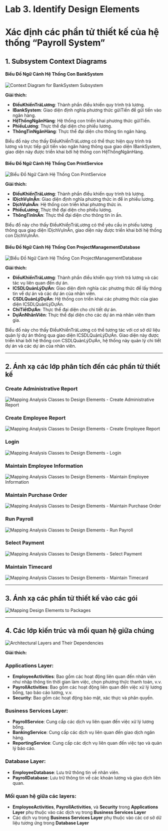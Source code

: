 # Lab 3. Identify Design Elements

# Xác định các phần tử thiết kế của hệ thống “Payroll System”

## 1. Subsystem Context Diagrams

#### Biểu Đồ Ngữ Cảnh Hệ Thống Con BankSystem

![Context Diagram for BankSystem Subsystem](https://www.planttext.com/api/plantuml/png/UhzxlqDnIM9HIMbk3bTcNabgKLfYSgg2frDYNdPmPN59Qgv2DPS22AG_tBqsCoJpuUx6F8tYXxidGfXM2YdvfKavgJeAOB732pAzC_8VxbeCb0WkAShCIzVagkNYIiv9B2vMy7Yukpqa0wWiBzql_V2YF8_32_BI5J9p2t9ISrFpIeffOsj0HkR3NVjBVOvjEBOGQ1tKN4op8E9vwOSNL5efk2IMf28fnBG0ONv8nk4jUUaXcNb8Ve9QKd9u5P8eN2iXSuzC03cir1leyDtDUI55G7cOwtLrxP13YGivn6ngT7MnXp4Nzf3F1wf73Hqy2h5uayiXDIy5b6u00000__y30000)

**Giải thích:**

- **ĐiềuKhiểnTrảLương**: Thành phần điều khiển quy trình trả lương.
- **IBankSystem**: Giao diện định nghĩa phương thức gửiTiền để gửi tiền vào ngân hàng.
- **HệThốngNgânHàng**: Hệ thống con triển khai phương thức gửiTiền.
- **PhiếuLương**: Thực thể đại diện cho phiếu lương.
- **ThôngTinNgânHàng**: Thực thể đại diện cho thông tin ngân hàng.

Biểu đồ này cho thấy ĐiềuKhiểnTrảLương có thể thực hiện quy trình trả lương và trực tiếp gửi tiền vào ngân hàng thông qua giao diện IBankSystem, giao diện này được triển khai bởi hệ thống con HệThốngNgânHàng.

#### Biểu Đồ Ngữ Cảnh Hệ Thống Con PrintService

![Biểu Đồ Ngữ Cảnh Hệ Thống Con PrintService](https://www.planttext.com/api/plantuml/png/UhzxlqDnIM9HIMbk3bTcNabgKLfYSgg2fyl3tTt96M4FTo_rp7kuQqcUGZMN0WXavcaKP6G-tBM_rEVOXcCByzAj509G-9fSjLnSoJc9nSKA66PavXRafEQcvfKKKyS2L0cO2SKFTqyCoNoukp7FIY4blpGf9nKYdfT-U46bbO9BOaagmeYGZCDRyj93ClDGNL5oU5MUx-65bPv0Cu9BYZBpqX5cEptSjJWF904CBf11HoQ0B2lr1ZfcTtDUI15G6kOYNLqxJ9zoOVhTfaPN5oEuk32KvGDLeVePkneqJt4vfEQbWE8N0000__y30000)

**Giải thích:**

- **ĐiềuKhiểnTrảLương**: Thành phần điều khiển quy trình trả lương.
- **IDịchVụInẤn**: Giao diện định nghĩa phương thức in để in phiếu lương.
- **DịchVụInẤn**: Hệ thống con triển khai phương thức in.
- **PhiếuLương**: Thực thể đại diện cho phiếu lương.
- **ThôngTinInẤn**: Thực thể đại diện cho thông tin in ấn.

Biểu đồ này cho thấy ĐiềuKhiểnTrảLương có thể yêu cầu in phiếu lương thông qua giao diện IDịchVụInẤn, giao diện này được triển khai bởi hệ thống con DịchVụInẤn.

#### Biểu Đồ Ngữ Cảnh Hệ Thống Con ProjectManagementDatabase

![Biểu Đồ Ngữ Cảnh Hệ Thống Con ProjectManagementDatabase](https://www.planttext.com/api/plantuml/png/UhzxlqDnIM9HIMbk3bTcNabgKLfYSgg2ftEmYqzWwSDTY_Dy3kzrURXxu-76F8LgBWKGo7cuQscbSqPcIER3NVjBe98QkOSNGvbM2i4bHPbvwPf8og5IVXc75-M5PHvU1LQFu26qr79n9USa5XShO7L1Pcv1JcfkQbv9yQ1m8fe5CDinxO68bm2DmIgHbtvuGQNJmrthIuvCUBXhUQcLWajYIIgId3V8bf2CmxkIeL9mDs2u6iaHc8x7wJwWUKScP3xStLZgdG6aclD2Ye0XwtDimx65UUaAkhfssCER2tiisDJewcADG2wiolD1gj724hTA31zpEQJcfO3IBm000F__0m00)

**Giải thích:**

- **ĐiềuKhiểnTrảLương**: Thành phần điều khiển quy trình trả lương và các tác vụ liên quan đến dự án.
- **ICSDLQuảnLýDựÁn**: Giao diện định nghĩa các phương thức để lấy thông tin về dự án và các dự án của nhân viên.
- **CSDLQuảnLýDựÁn**: Hệ thống con triển khai các phương thức của giao diện ICSDLQuảnLýDựÁn.
- **ChiTiếtDựÁn**: Thực thể đại diện cho chi tiết dự án.
- **DựÁnNhânViên**: Thực thể đại diện cho các dự án mà nhân viên tham gia.

Biểu đồ này cho thấy ĐiềuKhiểnTrảLương có thể tương tác với cơ sở dữ liệu quản lý dự án thông qua giao diện ICSDLQuảnLýDựÁn. Giao diện này được triển khai bởi hệ thống con CSDLQuảnLýDựÁn, hệ thống này quản lý chi tiết dự án và các dự án của nhân viên.

---

## 2. Ánh xạ các lớp phân tích đến các phần tử thiết kế

### Create Administrative Report

![Mapping Analysis Classes to Design Elements - Create Administrative Report](https://www.planttext.com/api/plantuml/png/UhzxlqDnIM9HIMbk3bToJc9niOAIqyDTY_FI5GutvcKeH3pSjL31kIWriIHLmJ4bDpClixYaAB4aionL8IYr8B-eH4aXiLZ1Dx6W83ClFIGnAIVLKA6QIm48QXHy7kwUNQ0Ga75uKPv2oE6roHaAoA06AFDmrtAWrCFTQnL2CZ8VxjfVek0D915A80RfuWPuvA2Q5G8IAuloStAGNPzV17K1M0pY3xVyebm5T9lXceChYqjIaUH1SX1zxgbvgGWZKJH352XW0J0vb_paqjpKF6GrDLorN0wfUIcW-000003__mC0)

### Create Employee Report

![Mapping Analysis Classes to Design Elements - Create Employee Report](https://www.planttext.com/api/plantuml/png/V94zJWCn48NxFSKeFGqdY2204215i0Njn0oxGVwJFIbMR8gS8rMWeCe5TeiKUnAVW2jWM287hSWhNCpdDs_6_cntOy_eUA5a9YHw3wEpqBph0hgLBk4nD1iuTuHCSA6iD1KHt9CrZaU07kxGshakSfn9EeNN3A9gk0tjsiAqxDuqvDrMb72eEfBGV4GKsYtavJmqEuQRUAOhVQEJ_tM4_PhJl0CbrgzoQPpwcmnJh9oH4XugpwIEcQz8aqCsBfbxCCmTcYT6B1HfFansveK4nwVLMD0Fd23Z33qbkgzSQoRtZ8BgR9cDIJzz_-CN0000__y30000)

### Login

![Mapping Analysis Classes to Design Elements - Login](https://www.planttext.com/api/plantuml/png/UhzxlqDnIM9HIMbk3bToJc9niOAIqyDTY_FI5GutvcKeH3pSjL319pyzCqz98R5OmJUne20pBpqaCIadrLYXcai126eKV1xkdbsW491nU56UGiZXjSaP2iYW1YZpSDToeDJ3tMiLGZ8o7-xQNwBW3IGHIY06wU86UEIWcXL2YrEB5B226eWFtFABSZ6ae9e34YkBydDo588hYqjISr4rEvQMPAJcbMGc9vPavkS5fnQLPIQdGZJNSZcavgM0mWu0003__mC0)

 ### Maintain Employee Information

![Mapping Analysis Classes to Design Elements - Maintain Employee Information](https://www.planttext.com/api/plantuml/png/V94zJWCn48NxFSLJUZeE47ub194YPGlQ8J6xbkpnofuKAqB1EQY0WYeNs2rIx4by0gw0LoJPH0YUP3VVUvuVVxMRSH3oihGccniA0QFps7nmWUw5Izp7vWqJqYpfuCfMnjLAuOOVdRSasl4859AZgZGNEJqOTOgd34ahtCNsjSAqxDuPURUUbpZKAf7OV2OKspNoKiTc8xXDzs3vUUZaR_t3jc5CgVRE69mjh6OTn9Cul-rWDz24c0fb5Sjrcckel0_FwY3A7hU_2r-Iq8LZwOtA7uJtw_gbWVMRF4RPSpPMlEW_v1i00F__0m00)

### Maintain Purchase Order

![Mapping Analysis Classes to Design Elements - Maintain Purchase Order](https://www.planttext.com/api/plantuml/png/V54xJWCn4Ett54_fAUaZ8f0GHAp45hHcTuWjsUELxHGhGi4vg4WAgbnWjqYn9_49k08E9Cec4ddIJFFcpPlFTxSP-o1Sc1kTbLfuZz5LR5SyG__E4a-n_SHKA0ufaCzTAOKdFBYAt0Z29wwk5SyAyQpf4gyP4XQuZzr7ZLpsIqRHhqk98HQ9YUrNecAtHY5LR3S1ToaVIluQNVoFCznEZ8arHdclB5E5QrDhsn3j9zYjyhl9ZNNcn1cvQ9pL6e-D3sHEnX-A9vR3jfBSG7nqg3FYMtwn1-UtR4nSRL_n0m00__y30000)

### Run Payroll

![Mapping Analysis Classes to Design Elements - Run Payroll](https://www.planttext.com/api/plantuml/png/V90zRi9048Lxd-A9dZOrGaf58bdW8kra6M6BzQorkqIo0WNde28fKd41kw3mIVO4N04J207oyufflddpdcPNRtlEa_MpN4TAatFez4FrBXCqIqdn5AerXZD1JAKrMdT03ezK59bC4dhMV8VN2AtcU0Zrga2SDc-2fDce59UQjoHK7oqAzGP9ceLgwp5ev_VAyL3tR_t3JkQldXYLpdD-q-38OciKEsViRJBkyqARaXa_T3OFMHaxla8dSvza-alicIMMn97ocP4HsvTCyQTv4VLOneVtxm400F__0m00)

### Select Payment

![Mapping Analysis Classes to Design Elements - Select Payment](https://www.planttext.com/api/plantuml/png/V9AnJiCm48RtFCMfEpDhLOakK14f6LXTzwWZxBDb6wI8CF0SJBG3KryW6JhaIVm4l0AEsg3IfFo3b__qtV_h_Dtifyupwv-LJBXapi5a5kejhQ5z9m4FeVw432Lo3oah5PAV07EmOCOKjCxPKk8rl2OGLS5TQ3uCfABT4EJjZWiuLHMTK7z5ApGxo4KHwhs7s_Z-7Jl0hYxhFw-pZsbkb96wH8I1ghxBeLcXQQwjEa_G3Laj9MIbywX60QdL79tJTgn2FmGBz4AlHW7tfbi_27W4p1WzZQp_zNBBo3sYpT2-51o7W3x1CETvXNZDKqgLl2LJf5NtBtu0003__mC0)

### Maintain Timecard

![Mapping Analysis Classes to Design Elements - Maintain Timecard](https://www.planttext.com/api/plantuml/png/V94zQiD044PxdM9mdpwbCN6Q921i5Mx7wy7Qi3zYTXCGLWgVmrMI8fKl81KkT98zGQwG5N6CZHH_i5li-tZCiD_DOUmyid_HAX4AdOFH9DIVPWtjrkIm2FKxFA4qFXx8f2Q1l1e1klXQ5DAiCrmgkeLD0Z4LF8PcLq2Qjn-ntkv53kUf8WdrLqIXsKEMor0VF3p4-xBsAxlvFzTOXu_JJ7MXR4a4lLIdPQR6StblMGzCS2fT4yn8s5xZJv1YoLOfc9VEanuMf6m5EMTvKC3scOI7E_IuH4VdWYFhq9puLGgw4BmbOpAhxcT_0000__y30000)

---

## 3. Ánh xạ các phần tử thiết kế vào các gói

![Mapping Design Elements to Packages](https://www.planttext.com/api/plantuml/png/d9CxRi9048PxJZ6Yj9GBkE8HG2X1GiAHqcxM4pnY7sXt0LaXHOuIfOXIf4fd2WfEuXFa2h5vH2QnaU0ljjZvzvj_f9tlrRfX7JDk9aMD2sOjr5jfygR6i7bH4TodoIiCepHvLn2agqy88agJjOERxAm3it2DbiQg8r2YSW5x40XFDSYq1C-hUkbvi5Dkwcs-2DfHklfWl_TbMkwmLoTqidXat4UyrMDINMraIJiOK1WAN323lZz2FZFaOj_ltVMXQvZ4XJQJGYuOC58TEHKwHlo3N49pEXN4cIEjhEyVRD3aZkRa2EtHZ12GHCvCM1BjR5QUg_2aY3nxnaEkjbREQ27GN9vh55k7iYqqd_ILG_F8E5QmXYpEkrN-2TWRIc9TnE8Hyib_HrPipImfpDPaX6PE70l0fd6KpU3iblLSQw0AyxNw0G00__y30000)

---

## 4. Các lớp kiến trúc và mối quan hệ giữa chúng

![Architectural Layers and Their Dependencies](https://www.planttext.com/api/plantuml/png/T95D3e8m48NtFKNZdYiO8BfpOMHfM8nrGYQKqhI5X1XFvi8ZUGL5KChVzdlJzzvCNuzdQ1qOLnMIQH0vPCWtaTQI13WgbUK7QD1i-8rnVjuNMfODOYGSrUG8RSfRVeJ6b59wkAK9YigGQr9sPuDvN5bIQ2rFqDGaS9pGE_NQroO6bPFAV7H2NHhdGpzX1mukO76n-azClRI1VMmMbmo2xRpRmjehW_zBTFgyFfk-wGRdfQVN60LwOxE8DSCGrRNz_3S0003__mC0)

**Giải thích:**

### Applications Layer:
- **EmployeeActivities**: Bao gồm các hoạt động liên quan đến nhân viên như nhập thông tin thời gian làm việc, chọn phương thức thanh toán, v.v.
- **PayrollActivities**: Bao gồm các hoạt động liên quan đến việc xử lý lương bổng, tạo báo cáo lương, v.v.
- **Security**: Bao gồm các hoạt động bảo mật, xác thực và phân quyền.

### Business Services Layer:
- **PayrollService**: Cung cấp các dịch vụ liên quan đến việc xử lý lương bổng.
- **BankingService**: Cung cấp các dịch vụ liên quan đến giao dịch ngân hàng.
- **ReportingService**: Cung cấp các dịch vụ liên quan đến việc tạo và quản lý báo cáo.

### Database Layer:
- **EmployeeDatabase**: Lưu trữ thông tin về nhân viên.
- **PayrollDatabase**: Lưu trữ thông tin về các khoản lương và giao dịch liên quan.

### Mối quan hệ giữa các layers:
- **EmployeeActivities**, **PayrollActivities**, và **Security** trong **Applications Layer** phụ thuộc vào các dịch vụ trong **Business Services Layer**
- Các dịch vụ trong **Business Services Layer** phụ thuộc vào các cơ sở dữ liệu tương ứng trong **Database Layer**
